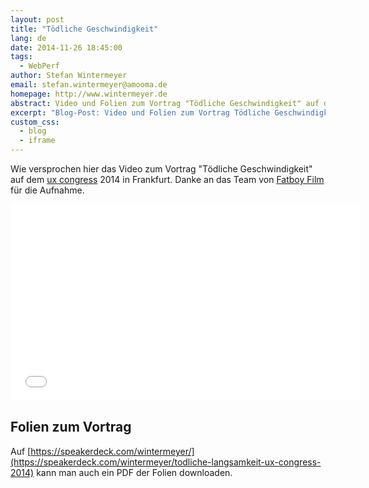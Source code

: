 ```yaml
---
layout: post
title: "Tödliche Geschwindigkeit"
lang: de
date: 2014-11-26 18:45:00
tags:
  - WebPerf
author: Stefan Wintermeyer
email: stefan.wintermeyer@amooma.de
homepage: http://www.wintermeyer.de
abstract: Video und Folien zum Vortrag "Tödliche Geschwindigkeit" auf dem ux congress 2014 in Frankfurt.
excerpt: "Blog-Post: Video und Folien zum Vortrag Tödliche Geschwindigkeit auf dem ux congress 2014 in Frankfurt."
custom_css:
  - blog
  - iframe
---
```


Wie versprochen hier das Video zum Vortrag "Tödliche Geschwindigkeit" auf dem [ux congress](http://www.ux-congress.com/) 2014 in Frankfurt. Danke an das Team von [Fatboy Film](http://fatboyfilm.de/) für die Aufnahme.

<iframe width="560" height="315" src="//www.youtube.com/embed/MT5S9T0DWrs" frameborder="0" allowfullscreen></iframe>

## Folien zum Vortrag

Auf [https://speakerdeck.com/wintermeyer/](https://speakerdeck.com/wintermeyer/todliche-langsamkeit-ux-congress-2014) kann man auch ein PDF der Folien downloaden.

<script async class="speakerdeck-embed" data-id="1fc55cd04bf401321016325c0601a345" data-ratio="1.33333333333333" src="//speakerdeck.com/assets/embed.js"></script>
